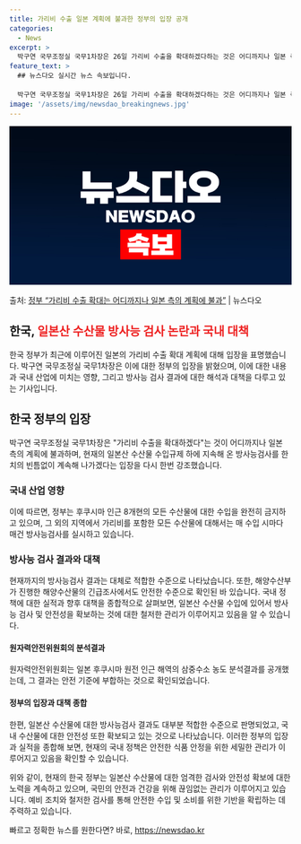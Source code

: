 ```yaml
---
title: 가리비 수출 일본 계획에 불과한 정부의 입장 공개
categories:
  - News
excerpt: >
  박구연 국무조정실 국무1차장은 26일 가리비 수출을 확대하겠다하는 것은 어디까지나 일본 측의 계획에 불과한 …
feature_text: >
  ## 뉴스다오 실시간 뉴스 속보입니다.

  박구연 국무조정실 국무1차장은 26일 가리비 수출을 확대하겠다하는 것은 어디까지나 일본 측의 계획에 불과한 …
image: '/assets/img/newsdao_breakingnews.jpg'
---
```


![뉴스다오 속보](/assets/img/newsdao_breakingnews.jpg)

<p>출처: <a href="https://newsdao.kr/2873" rel="dofollow">정부 “가리비 수출 확대는 어디까지나 일본 측의 계획에 불과”</a> | 뉴스다오</p>

<h2>한국, <span style="color: #ee2323;">일본산 수산물 방사능 검사 논란과 국내 대책</span></h2>

한국 정부가 최근에 이루어진 일본의 가리비 수출 확대 계획에 대해 입장을 표명했습니다. 박구연 국무조정실 국무1차장은 이에 대한 정부의 입장을 밝혔으며, 이에 대한 내용과 국내 산업에 미치는 영향, 그리고 방사능 검사 결과에 대한 해석과 대책을 다루고 있는 기사입니다.

<h2>한국 정부의 입장</h2>

박구연 국무조정실 국무1차장은 "가리비 수출을 확대하겠다"는 것이 어디까지나 일본 측의 계획에 불과하며, 현재의 일본산 수산물 수입규제 하에 지속해 온 방사능검사를 한 치의 빈틈없이 계속해 나가겠다는 입장을 다시 한번 강조했습니다.

<h3>국내 산업 영향</h3>

이에 따르면, 정부는 후쿠시마 인근 8개현의 모든 수산물에 대한 수입을 완전히 금지하고 있으며, 그 외의 지역에서 가리비를 포함한 모든 수산물에 대해서는 매 수입 시마다 매건 방사능검사를 실시하고 있습니다.

<h3>방사능 검사 결과와 대책</h3>

현재까지의 방사능검사 결과는 대체로 적합한 수준으로 나타났습니다. 또한, 해양수산부가 진행한 해양수산물의 긴급조사에서도 안전한 수준으로 확인된 바 있습니다. 국내 정책에 대한 실적과 향후 대책을 종합적으로 살펴보면, 일본산 수산물 수입에 있어서 방사능 검사 및 안전성을 확보하는 것에 대한 철저한 관리가 이루어지고 있음을 알 수 있습니다.

<h4>원자력안전위원회의 분석결과</h4>

원자력안전위원회는 일본 후쿠시마 원전 인근 해역의 삼중수소 농도 분석결과를 공개했는데, 그 결과는 안전 기준에 부합하는 것으로 확인되었습니다.

<h4>정부의 입장과 대책 종합</h4>

한편, 일본산 수산물에 대한 방사능검사 결과도 대부분 적합한 수준으로 판명되었고, 국내 수산물에 대한 안전성 또한 확보되고 있는 것으로 나타났습니다. 이러한 정부의 입장과 실적을 종합해 보면, 현재의 국내 정책은 안전한 식품 안정을 위한 세밀한 관리가 이루어지고 있음을 확인할 수 있습니다.

위와 같이, 현재의 한국 정부는 일본산 수산물에 대한 엄격한 검사와 안전성 확보에 대한 노력을 계속하고 있으며, 국민의 안전과 건강을 위해 끊임없는 관리가 이루어지고 있습니다. 예비 조치와 철저한 검사를 통해 안전한 수입 및 소비를 위한 기반을 확립하는 데 주력하고 있습니다. 

빠르고 정확한 뉴스를 원한다면? 바로, <a href="https://newsdao.kr" rel="dofollow">https://newsdao.kr</a>


    
